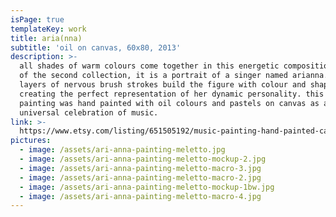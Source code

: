 ```yaml
---
isPage: true
templateKey: work
title: aria(nna)
subtitle: 'oil on canvas, 60x80, 2013'
description: >-
  all shades of warm colours come together in this energetic composition. part
  of the second collection, it is a portrait of a singer named arianna. several
  layers of nervous brush strokes build the figure with colour and shape
  creating the perfect representation of her dynamic personality. this unique
  painting was hand painted with oil colours and pastels on canvas as a
  universal celebration of music.
link: >-
  https://www.etsy.com/listing/651505192/music-painting-hand-painted-canvas?ref=shop_home_active_14&frs=1
pictures:
  - image: /assets/ari-anna-painting-meletto.jpg
  - image: /assets/ari-anna-painting-meletto-mockup-2.jpg
  - image: /assets/ari-anna-painting-meletto-macro-3.jpg
  - image: /assets/ari-anna-painting-meletto-macro-2.jpg
  - image: /assets/ari-anna-painting-meletto-mockup-1bw.jpg
  - image: /assets/ari-anna-painting-meletto-macro-4.jpg
---
```



